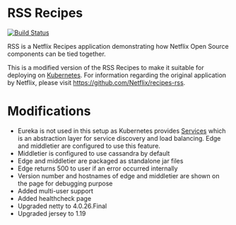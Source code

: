 RSS Recipes
===========

[![Build Status](https://travis-ci.org/jojow/netflix-rss-app.svg)](https://travis-ci.org/jojow/netflix-rss-app)

RSS is a Netflix Recipes application demonstrating how Netflix Open Source components can be tied together.

This is a modified version of the RSS Recipes to make it suitable for deploying on [Kubernetes](http://kubernetes.io/).
For information regarding the original application by Netflix, please visit https://github.com/Netflix/recipes-rss.


Modifications
=============

* Eureka is not used in this setup as Kubernetes provides [Services](http://kubernetes.io/v1.0/docs/user-guide/services.html) which is an abstraction layer for service discovery and load balancing. Edge and middletier are configured to use this feature.
* Middletier is configured to use cassandra by default
* Edge and middletier are packaged as standalone jar files
* Edge returns 500 to user if an error occurred internally
* Version number and hostnames of edge and middletier are shown on the page for debugging purpose
* Added multi-user support
* Added healthcheck page
* Upgraded netty to 4.0.26.Final
* Upgraded jersey to 1.19
